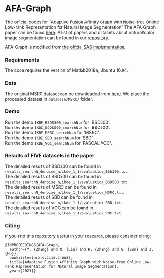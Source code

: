 # AFA-Graph
 
The official codes for "Adaptive Fusion Affinity Graph with Noise-free Online Low-rank Representation for Natural Image Segmentation"
The AFA-Graph paper can be found [here](https://arxiv.org/abs/2110.11685). A list of papers and datasets about natural/color image segmentation can be found in our [repository](https://github.com/Yangzhangcst/Natural-color-image-segmentation).

AFA-Graph is modified from [the offcial SAS implementation](http://www.ee.columbia.edu/ln/dvmm/SuperPixelSeg/dlform.htm).


### Requirements
The code requires the version of Matlab2018a, Ubuntu 16.04.

### Data
The original MSRC dataset can be downloaded from [here](https://www.microsoft.com/en-us/research/project/image-understanding/?from=http%3A%2F%2Fresearch.microsoft.com%2Fvision%2Fcambridge%2Frecognition%2F). We place the processed dataset in `database/MSRC/` folder.

### Demo
Run the demo `IKDE_BSDS300_searchN.m` for 'BSD300'.  
Run the demo `IKDE_BSDS500_searchN.m` for 'BSD500'.  
Run the demo `IKDE_MSRC_searchN.m` for 'MSRC'.  
Run the demo `IKDE_SBD_searchN.m` for 'SBD'.  
Run the demo `IKDE_VOC_searchN.m` for 'PASCAL VOC'.

### Results of FIVE datasets in the paper
The detailed results of BSD300 can be found in `results_searchN_denoise_n/ikde_1_1/evaluation_BSD300.txt`.  
The detailed results of BSD500 can be found in `results_searchN_denoise_n/ikde_1_1/evaluation_BSD500.txt`.  
The detailed results of MSRC can be found in `results_searchN_denoise_n/ikde_1_1/evaluation_MSRC.txt`.  
The detailed results of SBD can be found in `results_searchN_denoise_n/ikde_1_1/evaluation_SBD.txt`.  
The detailed results of VOC can be found in `results_searchN_denoise_n/ikde_1_1/evaluation_VOC.txt`.

### Citing
If you find this repository useful in your research, please consider citing:
```
@INPROCEEDINGS{AFA-Graph,  
  author={Y. {Zhang} and M. {Liu} and H. {Zhang} and G. {Sun} and J. {He}},  
  booktitle={arXiv:2110.11685},   
  title={Adaptive Fusion Affinity Graph with Noise-free Online Low-rank Representation for Natural Image Segmentation},   
  year={2021}}
```
